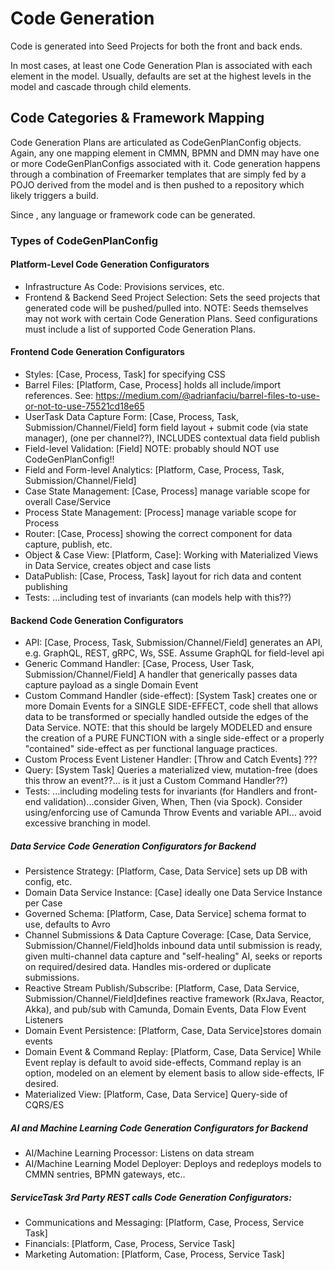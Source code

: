 # Code Generation
Code is generated into Seed Projects for both the front and back ends.  

In most cases, at least one Code Generation Plan is associated with each element in the model.  Usually, defaults are set at the highest levels in the model and cascade through child elements.

## Code Categories & Framework Mapping

Code Generation Plans are articulated as CodeGenPlanConfig objects.  Again, any one mapping element in CMMN, BPMN and DMN may have one or more CodeGenPlanConfigs associated with it. Code generation happens through a combination of Freemarker templates that are simply fed by a POJO derived from the model and is then pushed to a repository which likely triggers a build.

Since , any language or framework code can be generated.  

### Types of CodeGenPlanConfig
   
#### Platform-Level Code Generation Configurators
- Infrastructure As Code: Provisions services, etc.
- Frontend & Backend Seed Project Selection: Sets the seed projects that generated code will be pushed/pulled into. NOTE: Seeds themselves may not work with certain Code Generation Plans.  Seed configurations must include a list of supported Code Generation Plans.
   
#### Frontend Code Generation Configurators
- Styles: [Case, Process, Task] for specifying CSS
- Barrel Files: [Platform, Case, Process] holds all include/import references. See: https://medium.com/@adrianfaciu/barrel-files-to-use-or-not-to-use-75521cd18e65
- UserTask Data Capture Form: [Case, Process, Task, Submission/Channel/Field] form field layout + submit code (via state manager), (one per channel??), INCLUDES contextual data field publish
- Field-level Validation: [Field] NOTE: probably should NOT use CodeGenPlanConfig!!
- Field and Form-level Analytics: [Platform, Case, Process, Task, Submission/Channel/Field]
- Case State Management: [Case, Process] manage variable scope for overall Case/Service
- Process State Management: [Process] manage variable scope for Process
- Router: [Case, Process] showing the correct component for data capture, publish, etc.
- Object & Case View: [Platform, Case]: Working with Materialized Views in Data Service, creates object and case lists
- DataPublish: [Case, Process, Task] layout for rich data and content publishing
- Tests: ...including test of invariants (can models help with this??)

#### Backend Code Generation Configurators
- API: [Case, Process, Task, Submission/Channel/Field] generates an API, e.g. GraphQL, REST, gRPC, Ws, SSE.  Assume  GraphQL for field-level api
- Generic Command Handler: [Case, Process, User Task, Submission/Channel/Field] A handler that generically passes data capture payload as a single Domain Event
- Custom Command Handler (side-effect): [System Task] creates one or more Domain Events for a SINGLE SIDE-EFFECT, code shell that allows data to be transformed or specially handled outside the edges of the Data Service. NOTE: that this should be largely MODELED and ensure the creation of a PURE FUNCTION with a single side-effect or a properly "contained" side-effect as per functional language practices.
- Custom Process Event Listener Handler: [Throw and Catch Events] ???
- Query: [System Task] Queries a materialized view, mutation-free (does this throw an event??... is it just a Custom Command Handler??)
- Tests: ...including modeling tests for invariants (for Handlers and front-end validation)...consider Given, When, Then (via Spock). Consider using/enforcing use of Camunda Throw Events and variable API... avoid excessive branching in model.

##### Data Service Code Generation Configurators for Backend
- Persistence Strategy: [Platform, Case, Data Service] sets up DB with config, etc.
- Domain Data Service Instance: [Case] ideally one Data Service Instance per Case
- Governed Schema: [Platform, Case, Data Service] schema format to use, defaults to Avro
- Channel Submissions & Data Capture Coverage: [Case, Data Service, Submission/Channel/Field]holds inbound data until submission is ready, given multi-channel data capture and "self-healing" AI, seeks or reports on required/desired data.  Handles mis-ordered or duplicate submissions.
- Reactive Stream Publish/Subscribe: [Platform, Case, Data Service, Submission/Channel/Field]defines reactive framework (RxJava, Reactor, Akka), and pub/sub with Camunda, Domain Events, Data Flow Event Listeners
- Domain Event Persistence: [Platform, Case, Data Service]stores domain events
- Domain Event & Command Replay: [Platform, Case, Data Service] While Event replay is default to avoid side-effects, Command replay is an option, modeled on an element by element basis to allow side-effects, IF desired.
- Materialized View: [Platform, Case, Data Service] Query-side of CQRS/ES

##### AI and Machine Learning Code Generation Configurators for Backend
- AI/Machine Learning Processor: Listens on data stream
- AI/Machine Learning Model Deployer: Deploys and redeploys models to CMMN sentries, BPMN gateways, etc..
       
##### ServiceTask 3rd Party REST calls Code Generation Configurators:
- Communications and Messaging: [Platform, Case, Process, Service Task]
- Financials: [Platform, Case, Process, Service Task]
- Marketing Automation: [Platform, Case, Process, Service Task]
 